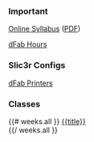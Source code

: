 ### Important

<a target="_blank" href="{{urls.base_path}}syllabus/">Online Syllabus</a> (<a href="{{urls.media}}/syllabus.pdf">PDF</a>)

<a target="_blank" href="{{urls.media}}/dFab Shop Hours 2014 Fall.pdf">dFab Hours</a>

### Slic3r Configs

<a target="_blank" href="https://drive.google.com/folderview?id=0B3rwR5mFpY3gTGRvX3BIZktSZDA&usp=sharing">dFab Printers</a>

### Classes

{{# weeks.all }}
  <a href="{{url}}">{{title}}</a><br/>
{{/ weeks.all }}
